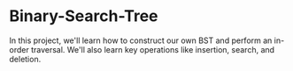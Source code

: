 # Binary-Search-Tree
In this project, we'll learn how to construct our own BST and perform an in-order traversal. We'll also learn key operations like insertion, search, and deletion.
